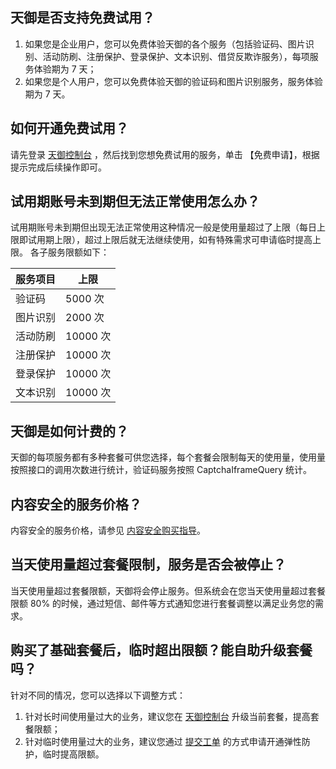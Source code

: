 ## 天御是否支持免费试用？

1. 如果您是企业用户，您可以免费体验天御的各个服务（包括验证码、图片识别、活动防刷、注册保护、登录保护、文本识别、借贷反欺诈服务），每项服务体验期为 7 天；
2. 如果您是个人用户，您可以免费体验天御的验证码和图片识别服务，服务体验期为 7 天。

## 如何开通免费试用？

请先登录 [天御控制台](http://console.tce.fsphere.cn/tianyu/overview) ，然后找到您想免费试用的服务，单击 【免费申请】，根据提示完成后续操作即可。

## 试用期账号未到期但无法正常使用怎么办？

试用期账号未到期但出现无法正常使用这种情况一般是使用量超过了上限（每日上限即试用期上限），超过上限后就无法继续使用，如有特殊需求可申请临时提高上限。
各子服务限额如下：

| 服务项目 | 上限 |
|---------|---------|
| 验证码 | 5000 次 |
| 图片识别 | 2000 次 |
| 活动防刷 | 10000 次 |
| 注册保护 | 10000 次 |
| 登录保护 | 10000 次 |
| 文本识别 | 10000 次 |

## 天御是如何计费的？

天御的每项服务都有多种套餐可供您选择，每个套餐会限制每天的使用量，使用量按照接口的调用次数进行统计，验证码服务按照 CaptchaIframeQuery 统计。

## 内容安全的服务价格？

内容安全的服务价格，请参见 [内容安全购买指导](http://tce.fsphere.cn/document/product/669/14339)。

## 当天使用量超过套餐限制，服务是否会被停止？

当天使用量超过套餐限额，天御将会停止服务。但系统会在您当天使用量超过套餐限额 80% 的时候，通过短信、邮件等方式通知您进行套餐调整以满足业务您的需求。

## 购买了基础套餐后，临时超出限额？能自助升级套餐吗？

针对不同的情况，您可以选择以下调整方式：

1. 针对长时间使用量过大的业务，建议您在 [天御控制台](http://console.tce.fsphere.cn/tianyu/overview) 升级当前套餐，提高套餐限额；
2. 针对临时使用量过大的业务，建议您通过 [提交工单](http://console.tce.fsphere.cn/workorder/category/create?level1_id=141&level2_id=151&level1_name=%E5%AE%89%E5%85%A8%E6%9C%8D%E5%8A%A1&level2_name=%E5%A4%A9%E5%BE%A1%E4%B8%9A%E5%8A%A1%E5%AE%89%E5%85%A8%E9%98%B2%E6%8A%A4%20BSP) 的方式申请开通弹性防护，临时提高限额。
